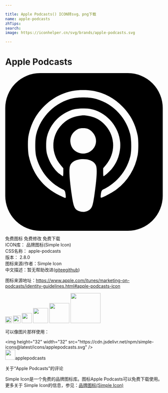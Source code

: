 ```yaml
---

title: Apple Podcasts() ICON转svg、png下载
name: apple-podcasts
zhTips: 
search: 
image: https://iconhelper.cn/svg/brands/apple-podcasts.svg

---
```


# Apple Podcasts  <small style="font-size: 60%;font-weight: 100"></small>

<div id="svg" class="svg-wrap">
<svg role="img" viewBox="0 0 24 24" xmlns="http://www.w3.org/2000/svg"><title>Apple Podcasts icon</title><path d="M5.34 0A5.328 5.328 0 000 5.34v13.32A5.328 5.328 0 005.34 24h13.32A5.328 5.328 0 0024 18.66V5.34A5.328 5.328 0 0018.66 0zm6.525 2.568c2.336 0 4.448.902 6.056 2.587 1.224 1.272 1.912 2.619 2.264 4.392.12.59.12 2.2.007 2.864a8.506 8.506 0 01-3.24 5.296c-.608.46-2.096 1.261-2.336 1.261-.088 0-.096-.091-.056-.46.072-.592.144-.715.48-.856.536-.224 1.448-.874 2.008-1.435a7.644 7.644 0 002.008-3.536c.208-.824.184-2.656-.048-3.504-.728-2.696-2.928-4.792-5.624-5.352-.784-.16-2.208-.16-3 0-2.728.56-4.984 2.76-5.672 5.528-.184.752-.184 2.584 0 3.336.456 1.832 1.64 3.512 3.192 4.512.304.2.672.408.824.472.336.144.408.264.472.856.04.36.03.464-.056.464-.056 0-.464-.176-.896-.384l-.04-.03c-2.472-1.216-4.056-3.274-4.632-6.012-.144-.706-.168-2.392-.03-3.04.36-1.74 1.048-3.1 2.192-4.304 1.648-1.737 3.768-2.656 6.128-2.656zm.134 2.81c.409.004.803.04 1.106.106 2.784.62 4.76 3.408 4.376 6.174-.152 1.114-.536 2.03-1.216 2.88-.336.43-1.152 1.15-1.296 1.15-.023 0-.048-.272-.048-.603v-.605l.416-.496c1.568-1.878 1.456-4.502-.256-6.224-.664-.67-1.432-1.064-2.424-1.246-.64-.118-.776-.118-1.448-.008-1.02.167-1.81.562-2.512 1.256-1.72 1.704-1.832 4.342-.264 6.222l.413.496v.608c0 .336-.027.608-.06.608-.03 0-.264-.16-.512-.36l-.034-.011c-.832-.664-1.568-1.842-1.872-2.997-.184-.698-.184-2.024.008-2.72.504-1.878 1.888-3.335 3.808-4.019.41-.145 1.133-.22 1.814-.211zm-.13 2.99c.31 0 .62.06.844.178.488.253.888.745 1.04 1.259.464 1.578-1.208 2.96-2.72 2.254h-.015c-.712-.331-1.096-.956-1.104-1.77 0-.733.408-1.371 1.112-1.745.224-.117.534-.176.844-.176zm-.011 4.728c.988-.004 1.706.349 1.97.97.198.464.124 1.932-.218 4.302-.232 1.656-.36 2.074-.68 2.356-.44.39-1.064.498-1.656.288h-.003c-.716-.257-.87-.605-1.164-2.644-.341-2.37-.416-3.838-.218-4.302.262-.616.974-.966 1.97-.97z"/></svg>
</div>
<detail full-name='apple-podcasts'></detail>

<div class="detail-page">
<p>
<span><span class="badge-success badge">免费图标</span> <span class="badge-success badge">免费修改</span>  <span class="badge-success badge">免费下载</span> </span>
<br/>
<span>
ICON库：
<span class="badge-secondary badge">品牌图标(Simple Icon)</span> 
</span>
<br/>
<span>
CSS名称：
<span class="badge-secondary badge">apple-podcasts</span> 
</span>

<br/>
<span>
版本：
<span class="badge-secondary badge">2.8.0</span> 
</span>
<br/>
<span>图标来源/作者：<span class="badge-light badge">Simple Icon</span></span> 
<br/>
<span class="zh-detail">中文描述：暂无<span class="help-link"><span>帮助改进</span>(<a href="https://gitee.com/liuwave/icon-helper/edit/master/json/brands/apple-podcasts.json" target="_blank" rel="noopener noreferrer">gitee</a><a href="https://github.com/liuwave/icon-helper/edit/master/json/brands/apple-podcasts.json" target="_blank" rel="noopener noreferrer">github</a></span>)</span><br/>
</p>
</div><div class="description description alert alert-light"><p>图标来源地址：<a href="https://www.apple.com/itunes/marketing-on-podcasts/identity-guidelines.html#apple-podcasts-icon" target="_blank" rel="noopener noreferrer">https://www.apple.com/itunes/marketing-on-podcasts/identity-guidelines.html#apple-podcasts-icon</a></p></div>
<div class="alert alert-dark">
<img height="21" width="21" src="https://cdn.jsdelivr.net/npm/simple-icons@latest/icons/applepodcasts.svg" />
<img height="24" width="24" src="https://cdn.jsdelivr.net/npm/simple-icons@latest/icons/applepodcasts.svg" />
<img height="32" width="32" src="https://cdn.jsdelivr.net/npm/simple-icons@latest/icons/applepodcasts.svg" />
<img height="48" width="48" src="https://cdn.jsdelivr.net/npm/simple-icons@latest/icons/applepodcasts.svg" />
<img height="64" width="64" src="https://cdn.jsdelivr.net/npm/simple-icons@latest/icons/applepodcasts.svg" />
<img height="96" width="96" src="https://cdn.jsdelivr.net/npm/simple-icons@latest/icons/applepodcasts.svg" />

</div>
<div>
  <p>可以像图片那样使用：    
  </p>
  <div class="alert alert-primary" style="font-size: 14px">
    &lt;img height="32" width="32" src="https://cdn.jsdelivr.net/npm/simple-icons@latest/icons/applepodcasts.svg" /&gt;
    <copy-btn content='<img height="32" width="32" src="https://cdn.jsdelivr.net/npm/simple-icons@latest/icons/applepodcasts.svg" />'></copy-btn>
  </div>
  <div class="alert alert-secondary">
    <img height="32" width="32" src="https://cdn.jsdelivr.net/npm/simple-icons@latest/icons/applepodcasts.svg" />applepodcasts
    <copy-btn content="applepodcasts" btn-title="复制图标名称"></copy-btn>
  </div>
</div>

<Vssue title="关于“Apple Podcasts”的评论" >关于“Apple Podcasts”的评论</Vssue>


<div><p>Simple Icon是一个免费的品牌图标库。图标Apple Podcasts可以免费下载使用。更多关于  Simple Icon的信息，参见：<a target="_blank" href="https://iconhelper.cn/brands.html">品牌图标(Simple Icon)</a>
</p></div>
